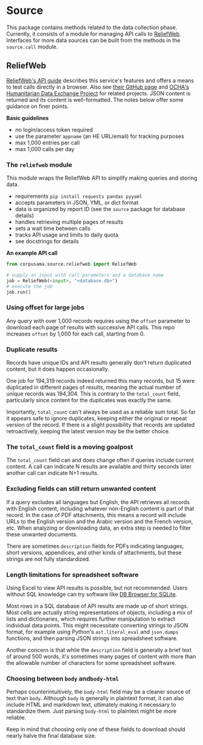 # Source

This package contains methods related to the data collection phase. Currently, it consists of a module for managing API calls to [ReliefWeb](https://reliefweb.int/). Interfaces for more data sources can be built from the methods in the `source.call` module.

## ReliefWeb

[ReliefWeb's API guide](https://reliefweb.int/help/api) describes this service's features and offers a means to test calls directly in a browser. Also see [their GitHub page](https://github.com/reliefweb) and [OCHA's Humanitarian Data Exchange Project](https://github.com/OCHA-DAP) for related projects. JSON content is returned and its content is well-formatted. The notes below offer some guidance on finer points.

**Basic guidelines**

- no login/access token required
- use the parameter `appname` (an HE URL/email) for tracking purposes
- max 1,000 entries per call
- max 1,000 calls per day

### The `reliefweb` module

This module wraps the ReliefWeb API to simplify making queries and storing data.

- requirements `pip install requests pandas pyyaml`
- accepts parameters in JSON, YML, or dict format
- data is organized by report ID (see the `source` package for database details)
- handles retrieving multiple pages of results
- sets a wait time between calls
- tracks API usage and limits to daily quota
- see docstrings for details

**An example API call**

```python
from corpusama.source.reliefweb import ReliefWeb

# supply an input with call parameters and a database name
job = ReliefWeb(<input>, "<database.db>")
# execute the job
job.run()
```

### Using offset for large jobs

Any query with over 1,000 records requires using the `offset` parameter to download each page of results with successive API calls. This repo increases `offset` by 1,000 for each call, starting from 0.

### Duplicate results

Records have unique IDs and API results generally don't return duplicated content, but it does happen occasionally.

One job for 194,319 records indeed returned this many records, but 15 were duplicated in different pages of results, meaning the actual number of unique records was 194,304. This is contrary to the `total_count` field, particularly since content for the duplicates was exactly the same.

Importantly, `total_count` can't always be used as a reliable sum total. So far it appears safe to ignore duplicates, keeping either the original or repeat version of the record. If there is a slight possibility that records are updated retroactively, keeping the latest version may be the better choice.

### The `total_count` field is a moving goalpost

The `total_count` field can and does change often if queries include current content. A call can indicate N results are available and thirty seconds later another call can indicate N+1 results.

### Excluding fields can still return unwanted content

If a query excludes all languages but English, the API retrieves all records with English content, including whatever non-English content is part of that record. In the case of PDF attachments, this means a record will include URLs to the English version and the Arabic version and the French version, etc. When analyzing or downloading data, an extra step is needed to filter these unwanted documents.

There are sometimes `description` fields for PDFs indicating languages, short versions, appendices, and other kinds of attachments, but these strings are not fully standardized.

### Length limitations for spreadsheet software

Using Excel to view API results is possible, but not recommended. Users without SQL knowledge can try software like [DB Browser for SQLite](https://sqlitebrowser.org/).

Most rows in a SQL database of API results are made up of short strings. Most cells are actually string representations of objects, including a mix of lists and dictionaries, which requires further manipulation to extract individual data points. This might necessitate converting strings to JSON format, for example using Python's `ast.literal_eval` and `json.dumps` functions, and then parsing JSON strings into spreadsheet software.

Another concern is that while the `description` field is generally a brief text of around 500 words, it's sometimes many pages of content with more than the allowable number of characters for some spreadsheet software.

### Choosing between `body` and`body-html`

Perhaps counterintuitively, the `body-html` field may be a cleaner source of text than `body`. Although `body` is generally in plaintext format, it can also include HTML and markdown text, ultimately making it necessary to standardize them. Just parsing `body-html` to plaintext might be more reliable.

Keep in mind that choosing only one of these fields to download should nearly halve the final database size.
